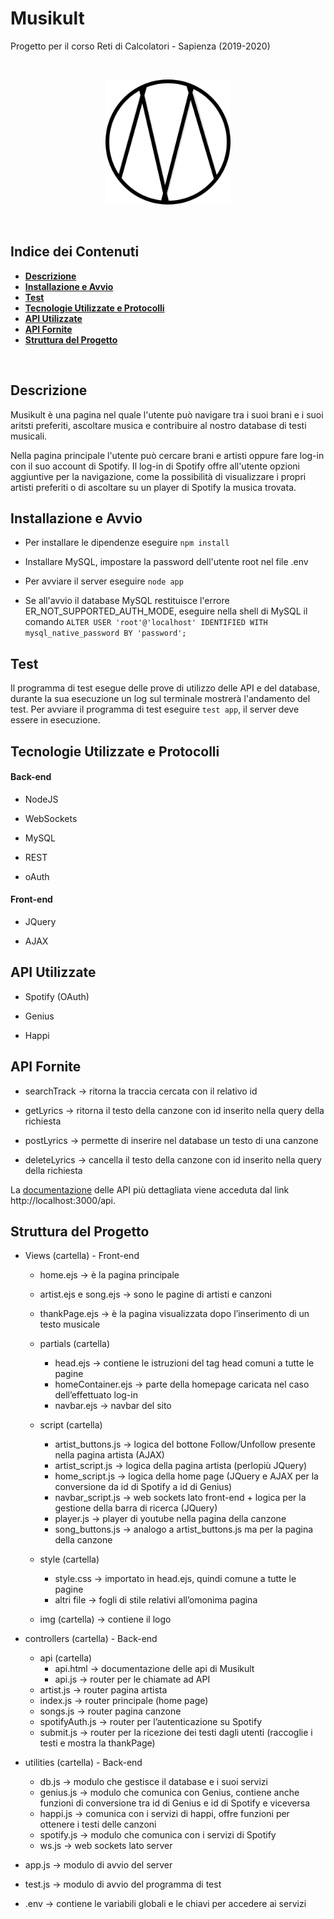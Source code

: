 # Musikult
Progetto per il corso Reti di Calcolatori - Sapienza (2019-2020)

<br>
<p align="center">
  <img src="views/img/icon.png" width="200" />
</p>
<br>

## **Indice dei Contenuti**

- [**Descrizione**](#descrizione)
- [**Installazione e Avvio**](#installazione-e-avvio)
- [**Test**](#test)
- [**Tecnologie Utilizzate e Protocolli**](#tecnologie-utilizzate-e-protocolli)
- [**API Utilizzate**](#api-utilizzate)
- [**API Fornite**](#api-fornite)
- [**Struttura del Progetto**](#struttura-del-progetto)

<br>

## **Descrizione**

Musikult è una pagina nel quale l'utente può navigare tra i suoi brani e i suoi aritsti preferiti, ascoltare musica e contribuire al nostro database di testi musicali.

Nella pagina principale l'utente può cercare brani e artisti oppure fare log-in con il suo account di Spotify. Il log-in di Spotify offre all'utente opzioni aggiuntive per la navigazione, come la possibilità di visualizzare i propri artisti preferiti o di ascoltare su un player di Spotify la musica trovata.


## **Installazione e Avvio**

- Per installare le dipendenze eseguire `npm install`

- Installare MySQL, impostare la password dell'utente root nel file .env

- Per avviare il server eseguire `node app`

- Se all'avvio il database MySQL restituisce l'errore ER_NOT_SUPPORTED_AUTH_MODE, eseguire nella shell di MySQL il comando `ALTER USER 'root'@'localhost' IDENTIFIED WITH mysql_native_password BY 'password';`


## **Test**

Il programma di test esegue delle prove di utilizzo delle API e del database, durante la sua esecuzione un log sul terminale mostrerà l'andamento del test.
Per avviare il programma di test eseguire `test app`, il server deve essere in esecuzione.

## **Tecnologie Utilizzate e Protocolli**

#### **Back-end**

- NodeJS

- WebSockets

- MySQL

- REST

- oAuth

#### **Front-end**

- JQuery

- AJAX


## **API Utilizzate**

- Spotify (OAuth)

- Genius

- Happi

## **API Fornite**

- searchTrack → ritorna la traccia cercata con il relativo id

- getLyrics → ritorna il testo della canzone con id inserito nella query della richiesta

- postLyrics → permette di inserire nel database un testo di una canzone

- deleteLyrics → cancella il testo della canzone con id inserito nella query della richiesta

La [documentazione](controllers/api/api.html) delle API più dettagliata viene acceduta dal link http://localhost:3000/api.


## **Struttura del Progetto**

* Views (cartella)  -  Front-end

  * home.ejs → è la pagina principale
  * artist.ejs e song.ejs → sono le pagine di artisti e canzoni 
  * thankPage.ejs → è la pagina visualizzata dopo l’inserimento di un testo musicale

  * partials (cartella)
    * head.ejs → contiene le istruzioni del tag head comuni a tutte le pagine
    * homeContainer.ejs → parte della homepage caricata nel caso dell’effettuato log-in
    * navbar.ejs → navbar del sito

  * script (cartella)
    * artist_buttons.js → logica del bottone Follow/Unfollow presente nella pagina artista (AJAX)
    * artist_script.js → logica della pagina artista (perlopiù JQuery)
    * home_script.js → logica della home page (JQuery e AJAX per la conversione da id di Spotify a id di Genius)
    * navbar_script.js → web sockets lato front-end + logica per la gestione della barra di ricerca (JQuery)
    * player.js → player di youtube nella pagina della canzone
    * song_buttons.js → analogo a artist_buttons.js ma per la pagina della canzone

  * style (cartella) 
    * style.css → importato in head.ejs, quindi comune a tutte le pagine
    * altri file → fogli di stile relativi all’omonima pagina

  * img (cartella) → contiene il logo

* controllers (cartella)  -  Back-end
  * api (cartella)
    * api.html → documentazione delle api di Musikult
    * api.js → router per le chiamate ad API
  * artist.js → router pagina artista
  * index.js → router principale (home page)
  * songs.js → router pagina canzone
  * spotifyAuth.js → router per l’autenticazione su Spotify
  * submit.js → router per la ricezione dei testi dagli utenti (raccoglie i testi e   mostra la thankPage)
  
* utilities (cartella)  -  Back-end
  * db.js → modulo che gestisce il database e i suoi servizi
  * genius.js → modulo che comunica con Genius, contiene anche funzioni di conversione tra id di Genius e id di Spotify e viceversa
  * happi.js → comunica con i servizi di happi, offre funzioni per ottenere i testi delle canzoni
  * spotify.js → modulo che comunica con i servizi di Spotify
  * ws.js → web sockets lato server
  
* app.js → modulo di avvio del server
* test.js → modulo di avvio del programma di test
* .env → contiene le variabili globali e le chiavi per accedere ai servizi
  
